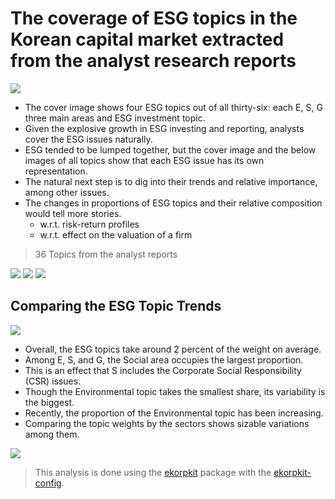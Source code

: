 # The coverage of ESG topics in the Korean capital market extracted from the analyst research reports

![](figs/analyst_esg_topic.png)

- The cover image shows four ESG topics out of all thirty-six: each E, S, G three main areas and ESG investment topic.
- Given the explosive growth in ESG investing and reporting, analysts cover the ESG issues naturally.
- ESG tended to be lumped together, but the cover image and the below images of all topics show that each ESG issue has its own representation.
- The natural next step is to dig into their trends and relative importance, among other issues.
- The changes in proportions of ESG topics and their relative composition would tell more stories.
  - w.r.t. risk-return profiles
  - w.r.t. effect on the valuation of a firm

> 36 Topics from the analyst reports

![](figs/analyst_topic_p1.png)
![](figs/analyst_topic_p2.png)
![](figs/analyst_topic_p3.png)

## Comparing the ESG Topic Trends

![](figs/analyst_topic_trends.png)

- Overall, the ESG topics take around 2 percent of the weight on average.
- Among E, S, and G, the Social area occupies the largest proportion.
- This is an effect that S includes the Corporate Social Responsibility (CSR) issues.
- Though the Environmental topic takes the smallest share, its variability is the biggest.
- Recently, the proportion of the Environmental topic has been increasing.
- Comparing the topic weights by the sectors shows sizable variations among them.

![](figs/analyst_topic_weights_sectors.png)

> This analysis is done using the [ekorpkit](https://github.com/entelecheia/ekorpkit) package with the [ekorpkit-config](https://github.com/entelecheia/ekorpkit-config).
